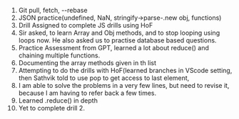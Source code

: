 1. Git pull, fetch, --rebase
2. JSON practice(undefined, NaN, stringify->parse-.new obj, functions)
3. Drill Assigned to complete JS drills using HoF
4. Sir asked, to learn Array and Obj methods, and to stop looping using loops now. He also asked us to practise database based questions.
5. Practice Assessment from GPT, learned a lot about reduce() and chaining multiple functions.
6. Documenting the array methods given in th list
7. Attempting to do the drills with HoF(learned branches in VScode setting, then Sathvik told to use pop to get access to last element,
8. I am able to solve the problems in a very few lines, but need to revise it, because I am having to refer back a few times.
9. Learned .reduce() in depth
10. Yet to complete drill 2.
